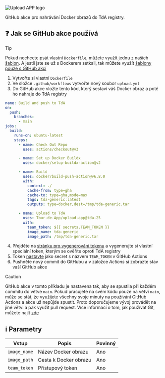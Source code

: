 ![Upload APP logo](https://github.com/user-attachments/assets/4b8145b6-db05-415b-9d1c-511b88dfff83)

GitHub akce pro nahrávání Docker obrazů do TdA registry.

## ❓ Jak se GitHub akce používá

> [!TIP]
> Pokud nechcete psát vlastní `Dockerfile`, můžete využít jednu z naších [šablon](https://github.com/orgs/Tour-de-App/repositories?type=source&q=template:true+archived:false). A jestli jste se už s Dockerem setkali, tak můžete využít [šablony pouze s GitHub akcí](https://github.com/Tour-de-App/generic-boilerplate)

1. Vytvořte si vlastní `Dockerfile`
2. Ve složce `.github/workflows` vytvořte nový soubor `upload.yml`
3. Do GitHub akce vložte tento kód, který sestaví váš Docker obraz a poté ho nahraje do TdA registry
```yml
name: Build and push to TdA
on:
  push:
    branches:
      - main
jobs:
  build:
    runs-on: ubuntu-latest
    steps:
      - name: Check Out Repo
        uses: actions/checkout@v3

      - name: Set up Docker Buildx
        uses: docker/setup-buildx-action@v2

      - name: Build
        uses: docker/build-push-action@v6.8.0
        with:
          context: ./
          cache-from: type=gha
          cache-to: type=gha,mode=max
          tags: tda-generic:latest
          outputs: type=docker,dest=/tmp/tda-generic.tar

      - name: Upload to TdA
        uses: Tour-de-App/upload-app@tda-25
        with:
          team_token: ${{ secrets.TEAM_TOKEN }}
          image_name: tda-generic
          image_path: /tmp/tda-generic.tar
```
4. Přejděte na [stránku pro vygenerování tokenu](https://odevzdavani.tourdeapp.cz/app/team-token) a vygenerujte si vlastní speciální token, kterým se ověříte oproti TdA registry
5. Token [nastavte](https://docs.github.com/en/actions/security-for-github-actions/security-guides/using-secrets-in-github-actions#creating-secrets-for-a-repository) jako secret s názvem `TEAM_TOKEN` v GitHub Actions
6. Pushněte nový commit do GitHubu a v záložce *Actions* si zobrazte stav vaší GitHub akce



> [!CAUTION]
> GitHub akce v tomto příkladu je nastavena tak, aby se spustila při každém commitu do větve `main`. Pokud pracujete na svém kódu pouze na větvi `main`, může se stát, že využijete všechny svoje minuty na používání GitHub Actions a akce už nepůjde spustit. Proto doporučujeme vývoj provádět na jiné větvi a pak využít pull request. Více informací o tom, jak používat Git, můžete najít [zde](https://tourdeapp.cz/webinare/odevzdej-a-otestuj-git-github-a-testovaci-platforma)

## ℹ️ Parametry
| Vstup | Popis | Povinný |
|-------|-------|---------|
| `image_name` | Název Docker obrazu | Ano | 
| `image_path` | Cesta k Docker obrazu | Ano | 
| `team_token` | Přístupový token | Ano |

